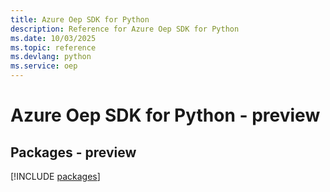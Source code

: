 ```yaml
---
title: Azure Oep SDK for Python
description: Reference for Azure Oep SDK for Python
ms.date: 10/03/2025
ms.topic: reference
ms.devlang: python
ms.service: oep
---
```

# Azure Oep SDK for Python - preview
## Packages - preview
[!INCLUDE [packages](oep-index.md)]